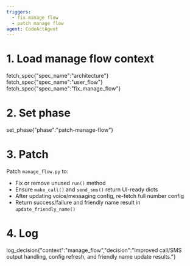 ```yaml
---
triggers:
  - fix manage flow
  - patch manage flow
agent: CodeActAgent
---
```


# 1. Load manage flow context
fetch_spec{"spec_name":"architecture"}
fetch_spec{"spec_name":"user_flow"}
fetch_spec{"spec_name":"fix_manage_flow"}

# 2. Set phase
set_phase{"phase":"patch-manage-flow"}

# 3. Patch
Patch `manage_flow.py` to:
- Fix or remove unused `run()` method
- Ensure `make_call()` and `send_sms()` return UI-ready dicts
- After updating voice/messaging config, re-fetch full number config
- Return success/failure and friendly name result in `update_friendly_name()`

# 4. Log
log_decision{"context":"manage_flow","decision":"Improved call/SMS output handling, config refresh, and friendly name update results."}
